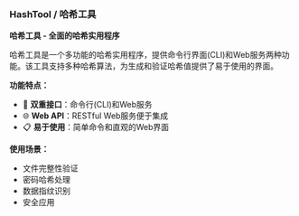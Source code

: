 ### **HashTool** / **哈希工具**

**哈希工具 - 全面的哈希实用程序**

哈希工具是一个多功能的哈希实用程序，提供命令行界面(CLI)和Web服务两种功能。该工具支持多种哈希算法，为生成和验证哈希值提供了易于使用的界面。

**功能特点：**
- 🔧 **双重接口**：命令行(CLI)和Web服务
- 🌐 **Web API**：RESTful Web服务便于集成
- 📋 **易于使用**：简单命令和直观的Web界面

**使用场景：**
- 文件完整性验证
- 密码哈希处理
- 数据指纹识别
- 安全应用
